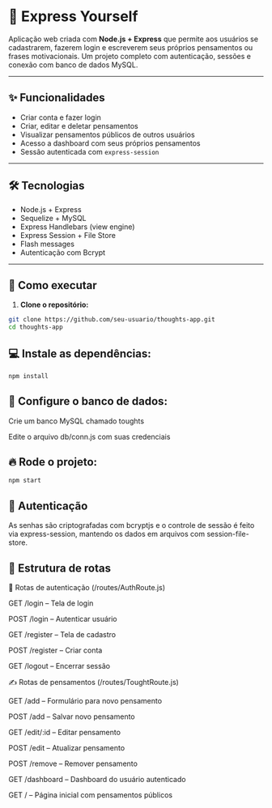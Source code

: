 # 🧠 Express Yourself

Aplicação web criada com **Node.js + Express** que permite aos usuários se cadastrarem, fazerem login e escreverem seus próprios pensamentos ou frases motivacionais. Um projeto completo com autenticação, sessões e conexão com banco de dados MySQL.

---

## ✨ Funcionalidades

- Criar conta e fazer login
- Criar, editar e deletar pensamentos
- Visualizar pensamentos públicos de outros usuários
- Acesso a dashboard com seus próprios pensamentos
- Sessão autenticada com `express-session`

---

## 🛠️ Tecnologias

- Node.js + Express
- Sequelize + MySQL
- Express Handlebars (view engine)
- Express Session + File Store
- Flash messages
- Autenticação com Bcrypt

---

## 🚀 Como executar

1. **Clone o repositório:**
```bash
git clone https://github.com/seu-usuario/thoughts-app.git
cd thoughts-app
```

## 💻 Instale as dependências:
```bash
npm install
```
## 💾 Configure o banco de dados:

Crie um banco MySQL chamado toughts

Edite o arquivo db/conn.js com suas credenciais

## 🔥 Rode o projeto:
```bash
npm start
```
## 🔐 Autenticação

As senhas são criptografadas com bcryptjs e o controle de sessão é feito via express-session, mantendo os dados em arquivos com session-file-store.

## 📁 Estrutura de rotas

🔐 Rotas de autenticação (/routes/AuthRoute.js)

GET /login – Tela de login

POST /login – Autenticar usuário

GET /register – Tela de cadastro

POST /register – Criar conta

GET /logout – Encerrar sessão

✍️ Rotas de pensamentos (/routes/ToughtRoute.js)

GET /add – Formulário para novo pensamento

POST /add – Salvar novo pensamento

GET /edit/:id – Editar pensamento

POST /edit – Atualizar pensamento

POST /remove – Remover pensamento

GET /dashboard – Dashboard do usuário autenticado

GET / – Página inicial com pensamentos públicos



